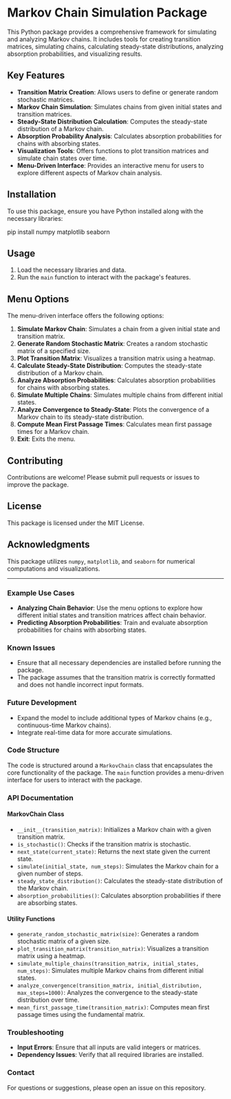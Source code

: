 # Markov Chain Simulation Package

This Python package provides a comprehensive framework for simulating and analyzing Markov chains. It includes tools for creating transition matrices, simulating chains, calculating steady-state distributions, analyzing absorption probabilities, and visualizing results.

## Key Features

- **Transition Matrix Creation**: Allows users to define or generate random stochastic matrices.
- **Markov Chain Simulation**: Simulates chains from given initial states and transition matrices.
- **Steady-State Distribution Calculation**: Computes the steady-state distribution of a Markov chain.
- **Absorption Probability Analysis**: Calculates absorption probabilities for chains with absorbing states.
- **Visualization Tools**: Offers functions to plot transition matrices and simulate chain states over time.
- **Menu-Driven Interface**: Provides an interactive menu for users to explore different aspects of Markov chain analysis.

## Installation

To use this package, ensure you have Python installed along with the necessary libraries:

pip install numpy matplotlib seaborn


## Usage

1. Load the necessary libraries and data.
2. Run the `main` function to interact with the package's features.


## Menu Options

The menu-driven interface offers the following options:

1. **Simulate Markov Chain**: Simulates a chain from a given initial state and transition matrix.
2. **Generate Random Stochastic Matrix**: Creates a random stochastic matrix of a specified size.
3. **Plot Transition Matrix**: Visualizes a transition matrix using a heatmap.
4. **Calculate Steady-State Distribution**: Computes the steady-state distribution of a Markov chain.
5. **Analyze Absorption Probabilities**: Calculates absorption probabilities for chains with absorbing states.
6. **Simulate Multiple Chains**: Simulates multiple chains from different initial states.
7. **Analyze Convergence to Steady-State**: Plots the convergence of a Markov chain to its steady-state distribution.
8. **Compute Mean First Passage Times**: Calculates mean first passage times for a Markov chain.
9. **Exit**: Exits the menu.

## Contributing

Contributions are welcome! Please submit pull requests or issues to improve the package.

## License

This package is licensed under the MIT License.

## Acknowledgments

This package utilizes `numpy`, `matplotlib`, and `seaborn` for numerical computations and visualizations.

---

### Example Use Cases

- **Analyzing Chain Behavior**: Use the menu options to explore how different initial states and transition matrices affect chain behavior.
- **Predicting Absorption Probabilities**: Train and evaluate absorption probabilities for chains with absorbing states.

### Known Issues

- Ensure that all necessary dependencies are installed before running the package.
- The package assumes that the transition matrix is correctly formatted and does not handle incorrect input formats.

### Future Development

- Expand the model to include additional types of Markov chains (e.g., continuous-time Markov chains).
- Integrate real-time data for more accurate simulations.

### Code Structure

The code is structured around a `MarkovChain` class that encapsulates the core functionality of the package. The `main` function provides a menu-driven interface for users to interact with the package.

### API Documentation

#### MarkovChain Class

- `__init__(transition_matrix)`: Initializes a Markov chain with a given transition matrix.
- `is_stochastic()`: Checks if the transition matrix is stochastic.
- `next_state(current_state)`: Returns the next state given the current state.
- `simulate(initial_state, num_steps)`: Simulates the Markov chain for a given number of steps.
- `steady_state_distribution()`: Calculates the steady-state distribution of the Markov chain.
- `absorption_probabilities()`: Calculates absorption probabilities if there are absorbing states.

#### Utility Functions

- `generate_random_stochastic_matrix(size)`: Generates a random stochastic matrix of a given size.
- `plot_transition_matrix(transition_matrix)`: Visualizes a transition matrix using a heatmap.
- `simulate_multiple_chains(transition_matrix, initial_states, num_steps)`: Simulates multiple Markov chains from different initial states.
- `analyze_convergence(transition_matrix, initial_distribution, max_steps=1000)`: Analyzes the convergence to the steady-state distribution over time.
- `mean_first_passage_time(transition_matrix)`: Computes mean first passage times using the fundamental matrix.

### Troubleshooting

- **Input Errors**: Ensure that all inputs are valid integers or matrices.
- **Dependency Issues**: Verify that all required libraries are installed.

### Contact

For questions or suggestions, please open an issue on this repository.

